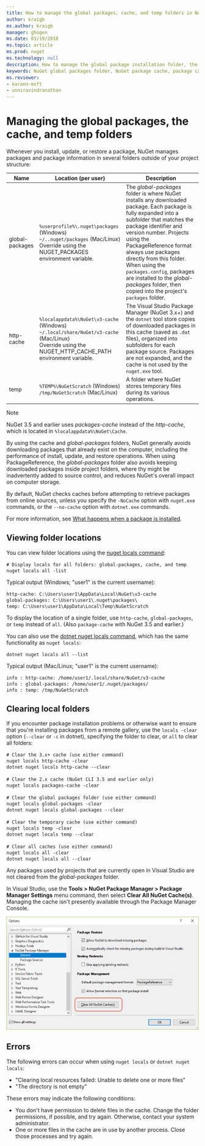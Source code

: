 ```yaml
---
title: How to manage the global packages, cache, and temp folders in NuGet | Microsoft Docs
author: kraigb
ms.author: kraigb
manager: ghogen
ms.date: 03/19/2018
ms.topic: article
ms.prod: nuget
ms.technology: null
description: How to manage the global package installation folder, the package cache, and the temp folders that exist on a computer, which are used when installing, restoring, and updating packages.
keywords: NuGet global packages folder, NuGet package cache, package caching, package installation folder, NuGet caches, managing caches, local NuGet cache, global NuGet cache, NuGet locals command, clearing a cache
ms.reviewer:
- karann-msft
- unniravindranathan
---
```


# Managing the global packages, the cache, and temp folders

Whenever you install, update, or restore a package, NuGet manages packages and package information in several folders outside of your project structure:

| Name | Location (per user) | Description |
| --- | --- | --- |
| global-packages | `%userprofile%\.nuget\packages` (Windows)<br/>`~/..nuget/packages` (Mac/Linux)<br/>Override using the NUGET_PACKAGES environment variable. | The *global-packages* folder is where NuGet installs any downloaded package. Each package is fully expanded into a subfolder that matches the package identifier and version number. Projects using the PackageReference format always use packages directly from this folder. When using the `packages.config`, packages are installed to the *global-packages* folder, then copied into the project's `packages` folder. |
| http-cache | `%localappdata%\NuGet\v3-cache` (Windows)<br/>`~/.local/share/NuGet/v3-cache` (Mac/Linux)<br/>Override using the NUGET_HTTP_CACHE_PATH environment variable. | The Visual Studio Package Manager (NuGet 3.x+) and the `dotnet` tool store copies of downloaded packages in this cache (saved as `.dat` files), organized into subfolders for each package source. Packages are not expanded, and the cache is not used by the `nuget.exe` tool. |
| temp | `%TEMP%\NuGetScratch` (Windows)<br/>`/tmp/NuGetScratch` (Mac/Linux) | A folder where NuGet stores temporary files during its various operations. |

> [!Note]
> NuGet 3.5 and earlier uses *packages-cache* instead of the *http-cache*, which is located in `%localappdata%\NuGet\Cache`.

By using the cache and *global-packages* folders, NuGet generally avoids downloading packages that already exist on the computer, including the performance of install, update, and restore operations. When using PackageReference, the *global-packages* folder also avoids keeping downloaded packages inside project folders, where thy might be inadvertently added to source control, and reduces NuGet's overall impact on computer storage.

By default, NuGet checks caches before attempting to retrieve packages from online sources, unless you specify the `-NoCache` option with `nuget.exe` commands, or the `--no-cache` option with `dotnet.exe` commands.

For more information, see [What happens when a package is installed](ways-to-install-a-package.md#what-happens-when-a-package-is-installed.md).

## Viewing folder locations

You can view folder locations using the [nuget locals command](../tools/cli-ref-locals.md):

```cli
# Display locals for all folders: global-packages, cache, and temp
nuget locals all -list
```

Typical output (Windows; "user1" is the current username):

```output
http-cache: C:\Users\user1\AppData\Local\NuGet\v3-cache
global-packages: C:\Users\user1\.nuget\packages\
temp: C:\Users\user1\AppData\Local\Temp\NuGetScratch
```

To display the location of a single folder, use `http-cache`, `global-packages`, or `temp` instead of `all`. (Also `package-cache` with NuGet 3.5 and earlier.)

You can also use the [dotnet nuget locals command](/dotnet/core/tools/dotnet-nuget-locals), which has the same functionality as `nuget locals`:

```cli
dotnet nuget locals all --list
```

Typical output (Mac/Linux; "user1" is the current username):

```output
info : http-cache: /home/user1/.local/share/NuGet/v3-cache
info : global-packages: /home/user1/.nuget/packages/
info : temp: /tmp/NuGetScratch
```

## Clearing local folders

If you encounter package installation problems or otherwise want to ensure that you're installing packages from a remote gallery, use the `locals -clear` option (`--clear` or `-c` in dotnet), specifying the folder to clear, or `all` to clear all folders:

```cli
# Clear the 3.x+ cache (use either command)
nuget locals http-cache -clear
dotnet nuget locals http-cache --clear

# Clear the 2.x cache (NuGet CLI 3.5 and earlier only)
nuget locals packages-cache -clear

# Clear the global packages folder (use either command)
nuget locals global-packages -clear
dotnet nuget locals global-packages --clear

# Clear the temporary cache (use either command)
nuget locals temp -clear
dotnet nuget locals temp --clear

# Clear all caches (use either command)
nuget locals all -clear
dotnet nuget locals all --clear
```

Any packages used by projects that are currently open in Visual Studio are not cleared from the *global-packages* folder.

In Visual Studio, use the **Tools > NuGet Package Manager > Package Manager Settings** menu command, then select **Clear All NuGet Cache(s)**. Managing the cache isn't presently available through the Package Manager Console.

![NuGet option command for clearing caches](media/options-clear-caches.png)

## Errors

The following errors can occur when using `nuget locals` or `dotnet nuget locals`:

- "Clearing local resources failed: Unable to delete one or more files"
- "The directory is not empty"

These errors may indicate the following conditions:

- You don't have permission to delete files in the cache. Change the folder permissions, if possible, and try again. Otherwise, contact your system administrator.
- One or more files in the cache are in use by another process. Close those processes and try again.
